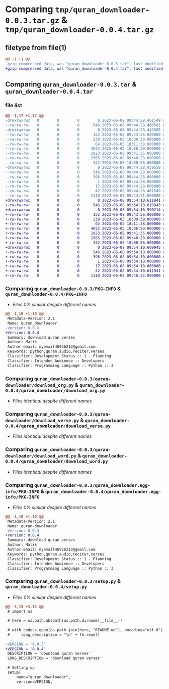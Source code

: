 # Comparing `tmp/quran_downloader-0.0.3.tar.gz` & `tmp/quran_downloader-0.0.4.tar.gz`

## filetype from file(1)

```diff
@@ -1 +1 @@
-gzip compressed data, was "quran_downloader-0.0.3.tar", last modified: Thu Jun  8 09:44:28 2023, max compression
+gzip compressed data, was "quran_downloader-0.0.4.tar", last modified: Thu Jun  8 09:54:10 2023, max compression
```

## Comparing `quran_downloader-0.0.3.tar` & `quran_downloader-0.0.4.tar`

### file list

```diff
@@ -1,17 +1,17 @@
-drwxrwxrwx   0        0        0        0 2023-06-08 09:44:28.461549 quran_downloader-0.0.3/
--rw-rw-rw-   0        0        0      546 2023-06-08 09:44:28.460581 quran_downloader-0.0.3/PKG-INFO
-drwxrwxrwx   0        0        0        0 2023-06-08 09:44:28.449585 quran_downloader-0.0.3/quran-downloader/
--rw-rw-rw-   0        0        0      152 2023-06-08 09:43:56.000000 quran_downloader-0.0.3/quran-downloader/__init__.py
--rw-rw-rw-   0        0        0      239 2023-06-05 18:09:39.000000 quran_downloader-0.0.3/quran-downloader/consts.py
--rw-rw-rw-   0        0        0       64 2023-06-05 18:11:38.000000 quran_downloader-0.0.3/quran-downloader/download.py
--rw-rw-rw-   0        0        0     4652 2023-06-05 18:06:50.000000 quran_downloader-0.0.3/quran-downloader/download_org.py
--rw-rw-rw-   0        0        0     1923 2023-06-08 09:41:35.000000 quran_downloader-0.0.3/quran-downloader/download_verse.py
--rw-rw-rw-   0        0        0     1565 2023-06-08 09:40:28.000000 quran_downloader-0.0.3/quran-downloader/download_word.py
--rw-rw-rw-   0        0        0      342 2023-06-05 18:08:56.000000 quran_downloader-0.0.3/quran-downloader/verse_key_converters.py
-drwxrwxrwx   0        0        0        0 2023-06-08 09:44:28.459550 quran_downloader-0.0.3/quran_downloader.egg-info/
--rw-rw-rw-   0        0        0      546 2023-06-08 09:44:28.000000 quran_downloader-0.0.3/quran_downloader.egg-info/PKG-INFO
--rw-rw-rw-   0        0        0      396 2023-06-08 09:44:28.000000 quran_downloader-0.0.3/quran_downloader.egg-info/SOURCES.txt
--rw-rw-rw-   0        0        0        1 2023-06-08 09:44:28.000000 quran_downloader-0.0.3/quran_downloader.egg-info/dependency_links.txt
--rw-rw-rw-   0        0        0       17 2023-06-08 09:44:28.000000 quran_downloader-0.0.3/quran_downloader.egg-info/top_level.txt
--rw-rw-rw-   0        0        0       42 2023-06-08 09:44:28.461549 quran_downloader-0.0.3/setup.cfg
--rw-rw-rw-   0        0        0     1110 2023-06-08 09:44:21.000000 quran_downloader-0.0.3/setup.py
+drwxrwxrwx   0        0        0        0 2023-06-08 09:54:10.611941 quran_downloader-0.0.4/
+-rw-rw-rw-   0        0        0      546 2023-06-08 09:54:10.610943 quran_downloader-0.0.4/PKG-INFO
+drwxrwxrwx   0        0        0        0 2023-06-08 09:54:10.590214 quran_downloader-0.0.4/quran_downloader/
+-rw-rw-rw-   0        0        0      152 2023-06-08 09:43:56.000000 quran_downloader-0.0.4/quran_downloader/__init__.py
+-rw-rw-rw-   0        0        0      239 2023-06-05 18:09:39.000000 quran_downloader-0.0.4/quran_downloader/consts.py
+-rw-rw-rw-   0        0        0       64 2023-06-05 18:11:38.000000 quran_downloader-0.0.4/quran_downloader/download.py
+-rw-rw-rw-   0        0        0     4652 2023-06-05 18:06:50.000000 quran_downloader-0.0.4/quran_downloader/download_org.py
+-rw-rw-rw-   0        0        0     1923 2023-06-08 09:41:35.000000 quran_downloader-0.0.4/quran_downloader/download_verse.py
+-rw-rw-rw-   0        0        0     1565 2023-06-08 09:40:28.000000 quran_downloader-0.0.4/quran_downloader/download_word.py
+-rw-rw-rw-   0        0        0      342 2023-06-05 18:08:56.000000 quran_downloader-0.0.4/quran_downloader/verse_key_converters.py
+drwxrwxrwx   0        0        0        0 2023-06-08 09:54:10.609945 quran_downloader-0.0.4/quran_downloader.egg-info/
+-rw-rw-rw-   0        0        0      546 2023-06-08 09:54:10.000000 quran_downloader-0.0.4/quran_downloader.egg-info/PKG-INFO
+-rw-rw-rw-   0        0        0      396 2023-06-08 09:54:10.000000 quran_downloader-0.0.4/quran_downloader.egg-info/SOURCES.txt
+-rw-rw-rw-   0        0        0        1 2023-06-08 09:54:10.000000 quran_downloader-0.0.4/quran_downloader.egg-info/dependency_links.txt
+-rw-rw-rw-   0        0        0       17 2023-06-08 09:54:10.000000 quran_downloader-0.0.4/quran_downloader.egg-info/top_level.txt
+-rw-rw-rw-   0        0        0       42 2023-06-08 09:54:10.611941 quran_downloader-0.0.4/setup.cfg
+-rw-rw-rw-   0        0        0     1110 2023-06-08 09:46:35.000000 quran_downloader-0.0.4/setup.py
```

### Comparing `quran_downloader-0.0.3/PKG-INFO` & `quran_downloader-0.0.4/PKG-INFO`

 * *Files 0% similar despite different names*

```diff
@@ -1,10 +1,10 @@
 Metadata-Version: 2.1
 Name: quran_downloader
-Version: 0.0.3
+Version: 0.0.4
 Summary: download quran verses
 Author: Malik
 Author-email: myemail46926213@gmail.com
 Keywords: python,quran,audio,reciter,verses
 Classifier: Development Status :: 1 - Planning
 Classifier: Intended Audience :: Developers
 Classifier: Programming Language :: Python :: 3
```

### Comparing `quran_downloader-0.0.3/quran-downloader/download_org.py` & `quran_downloader-0.0.4/quran_downloader/download_org.py`

 * *Files identical despite different names*

### Comparing `quran_downloader-0.0.3/quran-downloader/download_verse.py` & `quran_downloader-0.0.4/quran_downloader/download_verse.py`

 * *Files identical despite different names*

### Comparing `quran_downloader-0.0.3/quran-downloader/download_word.py` & `quran_downloader-0.0.4/quran_downloader/download_word.py`

 * *Files identical despite different names*

### Comparing `quran_downloader-0.0.3/quran_downloader.egg-info/PKG-INFO` & `quran_downloader-0.0.4/quran_downloader.egg-info/PKG-INFO`

 * *Files 0% similar despite different names*

```diff
@@ -1,10 +1,10 @@
 Metadata-Version: 2.1
 Name: quran-downloader
-Version: 0.0.3
+Version: 0.0.4
 Summary: download quran verses
 Author: Malik
 Author-email: myemail46926213@gmail.com
 Keywords: python,quran,audio,reciter,verses
 Classifier: Development Status :: 1 - Planning
 Classifier: Intended Audience :: Developers
 Classifier: Programming Language :: Python :: 3
```

### Comparing `quran_downloader-0.0.3/setup.py` & `quran_downloader-0.0.4/setup.py`

 * *Files 0% similar despite different names*

```diff
@@ -3,15 +3,15 @@
 # import os
 
 # here = os.path.abspath(os.path.dirname(__file__))
 
 # with codecs.open(os.path.join(here, "README.md"), encoding="utf-8") as fh:
 #     long_description = "\n" + fh.read()
 
-VERSION = '0.0.3'
+VERSION = '0.0.4'
 DESCRIPTION = 'download quran verses'
 LONG_DESCRIPTION = 'download quran verses'
 
 # Setting up
 setup(
     name="quran_downloader",
     version=VERSION,
```

